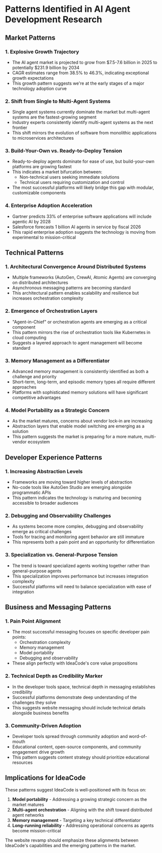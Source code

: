# Patterns Identified in AI Agent Development Research

## Market Patterns

### 1. Explosive Growth Trajectory
- The AI agent market is projected to grow from $7.5-7.6 billion in 2025 to potentially $231.9 billion by 2034
- CAGR estimates range from 38.5% to 46.3%, indicating exceptional growth expectations
- This growth pattern suggests we're at the early stages of a major technology adoption curve

### 2. Shift from Single to Multi-Agent Systems
- Single agent systems currently dominate the market but multi-agent systems are the fastest-growing segment
- Industry experts consistently identify multi-agent systems as the next frontier
- This shift mirrors the evolution of software from monolithic applications to microservices architectures

### 3. Build-Your-Own vs. Ready-to-Deploy Tension
- Ready-to-deploy agents dominate for ease of use, but build-your-own platforms are growing fastest
- This indicates a market bifurcation between:
  - Non-technical users seeking immediate solutions
  - Technical users requiring customization and control
- The most successful platforms will likely bridge this gap with modular, customizable components

### 4. Enterprise Adoption Acceleration
- Gartner predicts 33% of enterprise software applications will include agentic AI by 2028
- Salesforce forecasts 1 billion AI agents in service by fiscal 2026
- This rapid enterprise adoption suggests the technology is moving from experimental to mission-critical

## Technical Patterns

### 1. Architectural Convergence Around Distributed Systems
- Multiple frameworks (AutoGen, CrewAI, Atomic Agents) are converging on distributed architectures
- Asynchronous messaging patterns are becoming standard
- This architectural pattern enables scalability and resilience but increases orchestration complexity

### 2. Emergence of Orchestration Layers
- "Agent-in-Chief" or orchestration agents are emerging as a critical component
- This pattern mirrors the rise of orchestration tools like Kubernetes in cloud computing
- Suggests a layered approach to agent management will become standard

### 3. Memory Management as a Differentiator
- Advanced memory management is consistently identified as both a challenge and priority
- Short-term, long-term, and episodic memory types all require different approaches
- Platforms with sophisticated memory solutions will have significant competitive advantages

### 4. Model Portability as a Strategic Concern
- As the market matures, concerns about vendor lock-in are increasing
- Abstraction layers that enable model switching are emerging as a solution
- This pattern suggests the market is preparing for a more mature, multi-vendor ecosystem

## Developer Experience Patterns

### 1. Increasing Abstraction Levels
- Frameworks are moving toward higher levels of abstraction
- No-code tools like AutoGen Studio are emerging alongside programmatic APIs
- This pattern indicates the technology is maturing and becoming accessible to broader audiences

### 2. Debugging and Observability Challenges
- As systems become more complex, debugging and observability emerge as critical challenges
- Tools for tracing and monitoring agent behavior are still immature
- This represents both a pain point and an opportunity for differentiation

### 3. Specialization vs. General-Purpose Tension
- The trend is toward specialized agents working together rather than general-purpose agents
- This specialization improves performance but increases integration complexity
- Successful platforms will need to balance specialization with ease of integration

## Business and Messaging Patterns

### 1. Pain Point Alignment
- The most successful messaging focuses on specific developer pain points:
  - Orchestration complexity
  - Memory management
  - Model portability
  - Debugging and observability
- These align perfectly with IdeaCode's core value propositions

### 2. Technical Depth as Credibility Marker
- In the developer tools space, technical depth in messaging establishes credibility
- Successful platforms demonstrate deep understanding of the challenges they solve
- This suggests website messaging should include technical details alongside business benefits

### 3. Community-Driven Adoption
- Developer tools spread through community adoption and word-of-mouth
- Educational content, open-source components, and community engagement drive growth
- This pattern suggests content strategy should prioritize educational resources

## Implications for IdeaCode

These patterns suggest IdeaCode is well-positioned with its focus on:

1. **Model portability** - Addressing a growing strategic concern as the market matures
2. **Multi-agent orchestration** - Aligning with the shift toward distributed agent networks
3. **Memory management** - Targeting a key technical differentiator
4. **Long-running reliability** - Addressing operational concerns as agents become mission-critical

The website revamp should emphasize these alignments between IdeaCode's capabilities and the emerging patterns in the market.